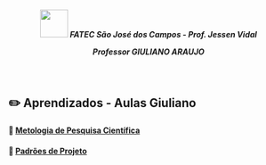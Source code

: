 <h5 align="center"> <img src = "https://github.com/Time-1-ADS/ProjetoGSW/blob/sprints/Imagens%20Geral/Fatec_logo.png" width="50" height="50" /> FATEC São José dos Campos - Prof. Jessen Vidal

 
<br>
  
Professor GIULIANO ARAUJO </h5>

<br>

## :pencil2: Aprendizados - Aulas Giuliano

#### 🔗 [Metologia de Pesquisa Científica](https://github.com/BryanRibeiro/Bertoti/tree/main/Metodologia_Pesquisa_Cient%C3%ADfica)

#### 🔗 [Padrões de Projeto](https://github.com/BryanRibeiro/Bertoti/tree/main/Padr%C3%B5es_de_Projetos)
















